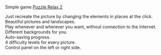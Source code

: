 Simple game <a href='https://play.google.com/store/apps/details?id=io.github.vik2019.puzzlerelax2'>Puzzle Relax 2</a>

Just recreate the picture by changing the elements in places at the click.<br>
Beautiful pictures and landscapes.<br>
Play whenever and wherever you want, without connection to the Internet.<br>
Different backgrounds for you.<br>
Auto-saving progress.<br>
4 difficulty levels for every picture.<br>
Control panel on the left or right side.<br>
